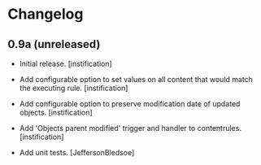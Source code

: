 Changelog
=========

0.9a (unreleased)
-----------------

- Initial release.
  [instification]

- Add configurable option to set values on all content that would match the 
  executing rule.
  [instification]

- Add configurable option to preserve modification date of updated objects.
  [instification]

- Add 'Objects parent modified' trigger and handler to contentrules.
  [instification]

- Add unit tests.
  [JeffersonBledsoe]
